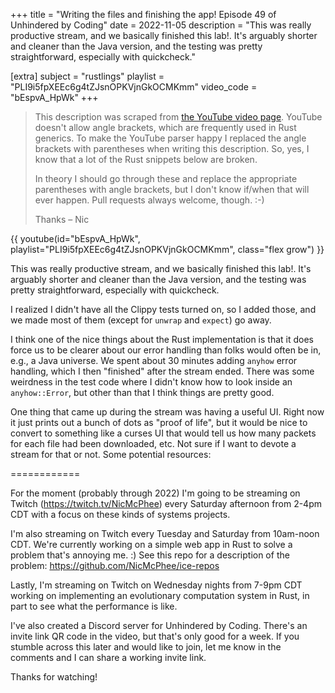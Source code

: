 +++
title = "Writing the files and finishing the app! Episode 49 of Unhindered by Coding"
date = 2022-11-05
description = "This was really productive stream, and we basically finished this lab!. It's arguably shorter and cleaner than the Java version, and the testing was pretty straightforward, especially with quickcheck."

[extra]
subject = "rustlings"
playlist = "PLI9i5fpXEEc6g4tZJsnOPKVjnGkOCMKmm"
video_code = "bEspvA_HpWk"
+++

> This description was scraped from
> [the YouTube video page](https://www.youtube.com/watch?v=bEspvA_HpWk&list=PLI9i5fpXEEc6g4tZJsnOPKVjnGkOCMKmm).
> YouTube doesn't allow angle brackets, which are frequently used
> in Rust generics. To make the YouTube parser happy I replaced the
> angle brackets with parentheses when writing this description.
> So, yes, I know that a lot of the Rust snippets below are broken.
>
> In theory I should go through these and replace
> the appropriate parentheses with angle brackets, but I don't
> know if/when that will ever happen. Pull requests always
> welcome, though. :-)
>
> Thanks – Nic

<div>
 {{ 
    youtube(id="bEspvA_HpWk", playlist="PLI9i5fpXEEc6g4tZJsnOPKVjnGkOCMKmm", class="flex grow")
 }} 
</div>

This was really productive stream, and we basically finished this lab!. It's arguably shorter and cleaner than the Java version, and the testing was pretty straightforward, especially with quickcheck.

I realized I didn't have all the Clippy tests turned on, so I added those, and we made most of them (except for `unwrap` and `expect`) go away.

I think one of the nice things about the Rust implementation is that it does force us to be clearer about our error handling than folks would often be in, e.g., a Java universe. We spent about 30 minutes adding `anyhow` error handling, which I then "finished" after the stream ended. There was some weirdness in the test code where I didn't know how to look inside an `anyhow::Error`, but other than that I think things are pretty good.

One thing that came up during the stream was having a useful UI. Right now it just prints out a bunch of dots as "proof of life", but it would be nice to convert to something like a curses UI that would tell us how many packets for each file had been downloaded, etc. Not sure if I want to devote a stream for that or not. Some potential resources:

============

For the moment (probably through 2022) I'm going to be streaming on Twitch (https://twitch.tv/NicMcPhee) every Saturday afternoon from 2-4pm CDT with a focus on these kinds of systems projects.

I'm also streaming on Twitch every Tuesday and Saturday from 10am-noon CDT. We're currently working on a simple web app in Rust to solve a problem that's annoying me. :) See this repo for a description of the problem: https://github.com/NicMcPhee/ice-repos

Lastly, I'm streaming on Twitch on Wednesday nights from 7-9pm CDT working on implementing an evolutionary computation system in Rust, in part to see what the performance is like.

I've also created a Discord server for Unhindered by Coding. There's an invite link QR code in the video, but that's only good for a week. If you stumble across this later and would like to join, let me know in the comments and I can share a working invite link.

Thanks for watching!
